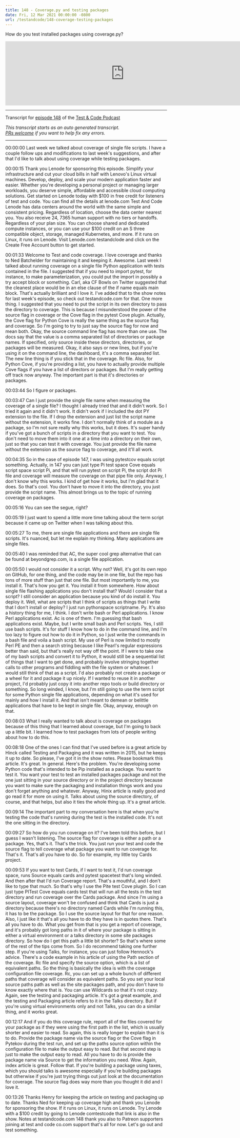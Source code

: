 ```yaml
---
title: 148 - Coverage.py and testing packages
date: Fri, 12 Mar 2021 00:00:00 -0800
url: /testandcode/148-coverage-testing-packages
---
```


How do you test installed packages using coverage.py?

<iframe src="https://fireside.fm/player/v2/DOAjrBV2+v-QZvQxZ" width="740" height="200" frameborder="0" scrolling="no">
</iframe>

---
Transcript for [episode 148](https://testandcode.com/148)
of the [Test & Code Podcast](https://testandcode.com/)

<em>This transcript starts as an auto generated transcript.</em><br/>
<em>[PRs welcome](https://github.com/okken/testandcode_transcripts) if you want to help fix any errors.</em><br/>

<!-- 
For people reading this on GitHub, the final page will be displayed at https://pythontest.com/testandcode
-->

---

00:00:00 Last week we talked about coverage of single file scripts. I have a couple follow ups and modifications to last week's suggestions, and after that I'd like to talk about using coverage while testing packages.

00:00:15 Thank you Lenode for sponsoring this episode. Simplify your infrastructure and cut your cloud bills in half with Lenovo's Linux virtual machines. Develop, deploy, and scale your modern application faster and easier. Whether you're developing a personal project or managing larger workloads, you deserve simple, affordable and accessible cloud computing solutions. Get started on Lenode today with $100 in free credit for listeners of test and code. You can find all the details at lenode.com Test And Code Lenode has data centers around the world with the same simple and consistent pricing. Regardless of location, choose the data center nearest you. You also receive 24, 7365 human support with no tiers or handoffs. Regardless of your plan size. You can choose shared and dedicated compute instances, or you can use your $100 credit on an S three compatible object, storage, managed Kubernetes, and more. If it runs on Linux, it runs on Lenode. Visit Lenode.com testandclode and click on the Create Free Account button to get started.

00:01:33 Welcome to Test and code coverage. I love coverage and thanks to Ned Batchelder for maintaining it and keeping it. Awesome. Last week I talked about running coverage on a single file Python application with tests contained in the file. I suggested that if you need to import pytest, for instance, to make parameterization, you could put the import in possibly a try accept block or something. Carl, aka CF Bowls on Twitter suggested that the cleanest place would be in an else clause of the if name equals main block. That's actually brilliant and I love it. I've added that to the show notes for last week's episode, so check out testandcode.com for that. One more thing. I suggested that you need to put the script in its own directory to pass the directory to coverage. This is because I misunderstood the power of the source flag in coverage or the Cove flag in the pytest Cove plugin. Actually, the Cove flag for Python Cove is really the same thing as the source flag and coverage. So I'm going to try to just say the source flag for now and mean both. Okay, the source command line flag has more than one use. The docs say that the value is a comma separated list of directories or package names. If specified, only source inside these directors, directories, or packages will be measured. Okay, it also says or new lines, but if you're using it on the command line, the dashboard, it's a comma separated list. The new line thing is if you stick that in the coverage. Rc file. Also, for Python Cove, if you're providing a list, you have to actually provide multiple Cove flags if you have a list of directors or packages. But I'm really getting off track now anyway. The important part is that it's directories or packages.

00:03:44 So I figure or packages.

00:03:47 Can I just provide the single file name when measuring the coverage of a single file? I thought I already tried that and it didn't work. So I tried it again and it didn't work. It didn't work if I included the dot PY extension to the file. If I drop the extension and just list the script name without the extension, it works fine. I don't normally think of a module as a package, so I'm not sure really why this works, but it does. It's super handy if you've got a bunch of scripts in a directory that you want to test. You don't need to move them into it one at a time into a directory on their own, just so that you can test it with coverage. You just provide the file name without the extension as the source flag to coverage, and it'll all work.

00:04:35 So in the case of episode 147, I was using pytestcov equals script something. Actually, in 147 you can just type Pi test space Cove equals script space script Pi, and that will run pytest on script Pi, the script dot Pi file and coverage will measure the coverage on that pipe file only. Anyway, I don't know why this works. I kind of get how it works, but I'm glad that it does. So that's cool. You don't have to move it into the directory, you just provide the script name. This almost brings us to the topic of running coverage on packages.

00:05:16 You can see the segue, right?

00:05:19 I just want to spend a little more time talking about the term script because it came up on Twitter when I was talking about this.

00:05:27 To me, there are single file applications and there are single file scripts. It's nuanced, but let me explain my thinking. Many applications are single files.

00:05:40 I was reminded that AC, the super cool grep alternative that can be found at beyondgrep.com, is a single file application.

00:05:50 I would not consider it a script. Why not? Well, it's got its own repo on GitHub, for one thing, and the code may be in one file, but the repo has tons of more stuff than just that one file. But most importantly to me, you install it. That's how you get it. You install it from somewhere. How about single file flashing applications you don't install that? Would I consider that a script? I still consider an application because you kind of do install it. You deploy it. Well, what are scripts that I think of scripts as things that I write that I don't install or deploy? I just run pythonspace scriptname. Py. It's also a history thing for me, I think. I don't write bash or Perl applications. I know Perl applications exist. Ac is one of them. I'm guessing that bash applications exist. Maybe, but I write small bash and Perl scripts. Yes, I still use bash scripts. It's for stuff I know how to do in the command line, and I'm too lazy to figure out how to do it in Python, so I just write the commands in a bash file and voila a bash script. My use of Perl is now limited to mostly Perl PE and then a search string because I like Pearl's regular expressions better than said, but that's really not way off the point. If I were to take one of my bash scripts and convert it to Python, it would still be a sequential list of things that I want to get done, and probably involve stringing together calls to other programs and fiddling with the file system or whatever. I would still think of that as a script. I'd also probably not create a package or a wheel for it and package it up nicely. If I wanted to reuse it in another project, I'd probably just copy it into another repo tools or build directory or something. So long winded, I know, but I'm still going to use the term script for some Python single file applications, depending on what it's used for mainly and how I install it. And that isn't meant to demean or belittle applications that have to be kept in single file. Okay, anyway, enough on that.

00:08:03 What I really wanted to talk about is coverage on packages because of this thing that I learned about coverage, but I'm going to back up a little bit. I learned how to test packages from lots of people writing about how to do this.

00:08:18 One of the ones I can find that I've used before is a great article by Hinck called Testing and Packaging and it was written in 2015, but he keeps it up to date. So please, I've got it in the show notes. Please bookmark this article. It's great. In general. Here's the problem. You're developing some Python code that's intended to be Pip installed as a package. You want to test it. You want your test to test an installed packages package and not the one just sitting in your source directory or in the project directory because you want to make sure the packaging and installation things work and you don't forget anything and whatever. Anyway, Hinix article is really good and go read it for more on using it. Talks about using the source directory, of course, and that helps, but also it ties the whole thing up. It's a great article.

00:09:14 The important part to my conversation here is that when you're testing the code that's running during the test is the installed code. It's not the one sitting in the directory.

00:09:27 So how do you run coverage on it? I've been told this before, but I guess I wasn't listening. The source flag for coverage is either a path or a package. Yes, that's it. That's the trick. You just run your test and code the source flag to tell coverage what package you want to run coverage for. That's it. That's all you have to do. So for example, my little toy Cards project.

00:09:53 If you want to test Cards, if I want to test it, I'd run coverage space, runs Source equals cards and pytest spacetest that's long winded. And then after that I'd run Coverage report. That's a mouthful, and I don't like to type that much. So that's why I use the Pite test Cove plugin. So I can just type PITest Cove equals cards test that will run all the tests in the test directory and run coverage over the Cards package. And since I'm using a source layout, coverage won't be confused and think that Cards is just a directory because there's no directory named Cards while I'm running this, it has to be the package. So I use the source layout for that for one reason. Also, I just like it that's all you have to do they have is in quotes there. That's all you have to do. What you get from that is you get a report of coverage, and it's probably got long paths in it of where your package is sitting in either a virtual environment or a talks directory in some site packages directory. So how do I get this path a little bit shorter? So that's where some of the rest of the tips come from. So I do recommend taking one further step. If you're using Talks, for instance, you can just follow Hennock's advice. There's a code example in his article of using the Path section of the coverage. Rc file and specify the source option, which is a list of equivalent paths. So the thing is basically the idea is with the coverage configuration file coverage. Rc, you can set up a whole bunch of different paths that coverage will consider as equivalent paths. So you set your local source paths path as well as the site packages path, and you don't have to know exactly where that is. You can use Wildcards so that it's not crazy. Again, see the testing and packaging article. It's got a great example, and the testing and Packaging article refers to it in the Talks directory. But if you're using virtual environments only and not Talks, you can do a similar thing, and it works great.

00:12:17 And if you do this coverage rule, report all of the files covered for your package as if they were using the first path in the list, which is usually shorter and easier to read. So again, this is really longer to explain than it is to do. Provide the package name via the source flag or the Cove flag in Pytekov during the test run, and set up the paths source option within the configuration file to make the output easy to read. But that second step is just to make the output easy to read. All you have to do is provide the package name via Source to get the information you need. Wow. Again, index article is great. Follow that. If you're building a package using taxes, which you should talks is awesome especially if you're building packages but otherwise if you're just trying things out just look at the documentation for coverage. The source flag does way more than you thought it did and I love it.

00:13:26 Thanks Henry for keeping the article on testing and packaging up to date. Thanks Ned for keeping up coverage high and thank you Lenode for sponsoring the show. If it runs on Linux, it runs on Lenode. Try Lenode with a $100 credit by going to Lenode comtestcode that link is also in the show. Notes at testandcode.com 148 thank you also to Patreon supporters joining at test and code co.com support that's all for now. Let's go out and test something.